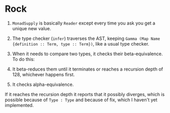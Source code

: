 # Rock

1. `MonadSupply` is basically `Reader` except every time you ask you get a unique new value.

2. The type checker (`infer`) traverses the AST, keeping `Gamma (Map Name {definition :: Term, type :: Term})`, like a usual type checker.

3. When it needs to compare two types, it checks their beta-equivalence. To do this:

  1. It beta-reduces them until it terminates or reaches a recursion depth of 128, whichever happens first.

  2. It checks alpha-equivalence.

If it reaches the recursion depth it reports that it possibly diverges, which is possible because of `Type : Type` and because of fix, which I haven't yet implemented.
